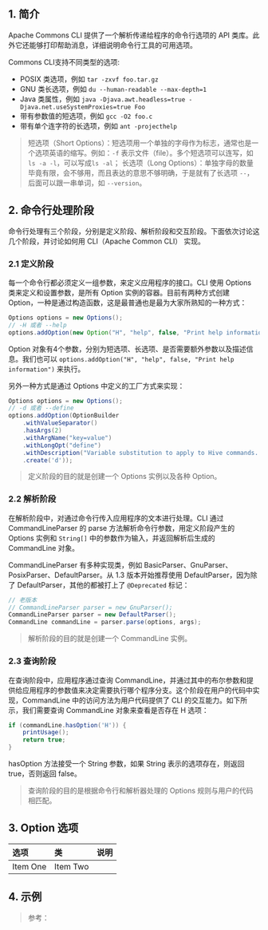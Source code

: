 
## 1. 简介

Apache Commons CLI 提供了一个解析传递给程序的命令行选项的 API 类库。此外它还能够打印帮助消息，详细说明命令行工具的可用选项。

Commons CLI支持不同类型的选项:
- POSIX 类选项，例如 `tar -zxvf foo.tar.gz`
- GNU 类长选项，例如 `du --human-readable --max-depth=1`
- Java 类属性，例如 `java -Djava.awt.headless=true -Djava.net.useSystemProxies=true Foo`
- 带有参数值的短选项，例如 `gcc -O2 foo.c`
- 带有单个连字符的长选项，例如 `ant -projecthelp`

> 短选项（Short Options）：短选项用一个单独的字母作为标志，通常也是一个选项英语的缩写。例如：`-f` 表示文件（file）。多个短选项可以连写，如 `ls -a -l`，可以写成`ls -al`；
> 长选项（Long Options）：单独字母的数量毕竟有限，会不够用，而且表达的意思不够明确，于是就有了长选项 `--`，后面可以跟一串单词，如 `--version`。

## 2. 命令行处理阶段

命令行处理有三个阶段，分别是定义阶段、解析阶段和交互阶段。下面依次讨论这几个阶段，并讨论如何用 CLI（Apache Common CLI） 实现。

### 2.1 定义阶段

每一个命令行都必须定义一组参数，来定义应用程序的接口。CLI 使用 Options 类来定义和设置参数，是所有 Option 实例的容器。目前有两种方式创建 Option，一种是通过构造函数，这是最普通也是最为大家所熟知的一种方式：
```java
Options options = new Options();
// -H 或者 --help
options.addOption(new Option("H", "help", false, "Print help information"));
```
Option 对象有4个参数，分别为短选项、长选项、是否需要额外参数以及描述信息。我们也可以 `options.addOption("H", "help", false, "Print help information")` 来执行。

另外一种方式是通过 Options 中定义的工厂方式来实现：
```java
Options options = new Options();
// -d 或者 --define
options.addOption(OptionBuilder
    .withValueSeparator()
    .hasArgs(2)
    .withArgName("key=value")
    .withLongOpt("define")
    .withDescription("Variable substitution to apply to Hive commands. e.g. -d A=B or --define A=B")
    .create('d'));
```

> 定义阶段的目的就是创建一个 Options 实例以及各种 Option。

### 2.2 解析阶段

在解析阶段中，对通过命令行传入应用程序的文本进行处理。CLI 通过 CommandLineParser 的 parse 方法解析命令行参数，用定义阶段产生的 Options 实例和 `String[]` 中的参数作为输入，并返回解析后生成的 CommandLine 对象。

CommandLineParser 有多种实现类，例如 BasicParser、GnuParser、PosixParser、DefaultParser。从 1.3 版本开始推荐使用 DefaultParser，因为除了 DefaultParser，其他的都被打上了 `@Deprecated` 标记：
```java
// 老版本
// CommandLineParser parser = new GnuParser();
CommandLineParser parser = new DefaultParser();
CommandLine commandLine = parser.parse(options, args);
```

> 解析阶段的目的就是创建一个 CommandLine 实例。

### 2.3 查询阶段

在查询阶段中，应用程序通过查询 CommandLine，并通过其中的布尔参数和提供给应用程序的参数值来决定需要执行哪个程序分支。这个阶段在用户的代码中实现，CommandLine 中的访问方法为用户代码提供了 CLI 的交互能力。如下所示，我们需要查询 CommandLine 对象来查看是否存在 H 选项：
```java
if (commandLine.hasOption('H')) {
    printUsage();
    return true;
}
```
hasOption 方法接受一个 String 参数，如果 String 表示的选项存在，则返回 true，否则返回 false。

> 查询阶段的目的是根据命令行和解析器处理的 Options 规则与用户的代码相匹配。

## 3. Option 选项

| 选项  | 类  | 说明 |
| :------------- | :------------- | :------------- |
| Item One       | Item Two       |

## 4. 示例


> 参考：[]()
